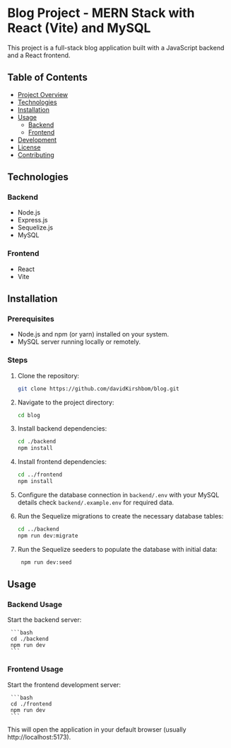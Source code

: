 # Blog Project - MERN Stack with React (Vite) and MySQL

This project is a full-stack blog application built with a JavaScript backend and a React frontend.

## Table of Contents

- [Project Overview](#project-overview)
- [Technologies](#technologies)
- [Installation](#installation)
- [Usage](#usage)
  - [Backend](#backend-usage)
  - [Frontend](#frontend-usage)
- [Development](#development)
- [License](#license)
- [Contributing](#contributing)

## Technologies

### Backend

- Node.js
- Express.js
- Sequelize.js
- MySQL

### Frontend

- React
- Vite

## Installation

### Prerequisites

- Node.js and npm (or yarn) installed on your system.
- MySQL server running locally or remotely.

### Steps

1. Clone the repository:

   ```bash
   git clone https://github.com/davidKirshbom/blog.git
   ```

2. Navigate to the project directory:

   ```bash
   cd blog
   ```

3. Install backend dependencies:

   ```bash
   cd ./backend
   npm install
   ```

4. Install frontend dependencies:

   ```bash
   cd ../frontend
   npm install
   ```

5. Configure the database connection in `backend/.env` with your MySQL details check `backend/.example.env` for required data.

6. Run the Sequelize migrations to create the necessary database tables:

   ```bash
   cd ../backend
   npm run dev:migrate
   ```

7. Run the Sequelize seeders to populate the database with initial data:

   ```bash
    npm run dev:seed
   ```

## Usage

### Backend Usage

Start the backend server:

     ```bash
     cd ./backend
     npm run dev
     ```

<!-- This will start the serverdf. (usually http://localhost:5173). -->

### Frontend Usage

Start the frontend development server:

     ```bash
     cd ./frontend
     npm run dev
     ```

This will open the application in your default browser (usually http://localhost:5173).

